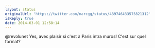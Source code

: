 ```yaml
---
layout: status
originalUrl: 'https://twitter.com/marcgg/status/439746433575821312'
isReply: true
date: 2014-03-01 12:58:14
---
```


@revolunet Yes, avec plaisir si c'est à Paris intra muros! C'est sur quel format?
